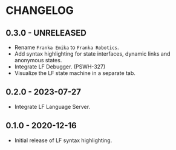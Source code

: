 # CHANGELOG

## 0.3.0 - UNRELEASED

* Rename `Franka Emika` to `Franka Robotics`.
* Add syntax highlighting for state interfaces, dynamic links and anonymous states.
* Integrate LF Debugger. (PSWH-327)
* Visualize the LF state machine in a separate tab.

## 0.2.0 - 2023-07-27

* Integrate LF Language Server.

## 0.1.0 - 2020-12-16

* Initial release of LF syntax highlighting.
